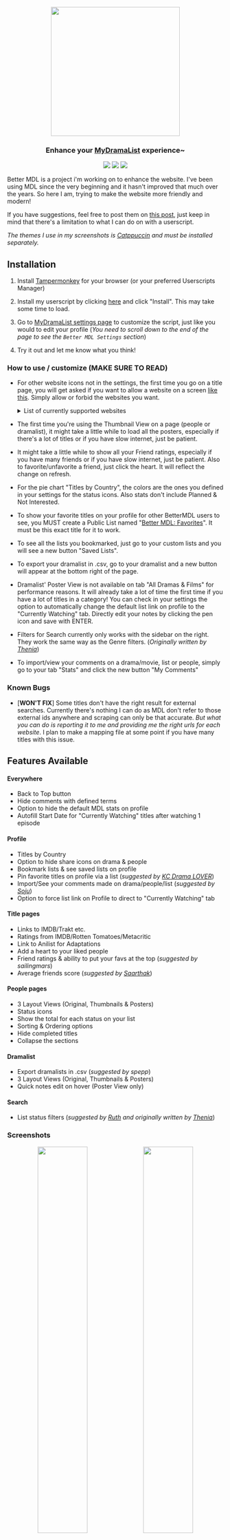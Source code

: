 <p align="center"><img src="https://raw.githubusercontent.com/dear-clouds/better-mdl/main/images/Logo.png" width="300px"></p>
<h3 align="center">Enhance your <a href="https://mydramalist.com/" target="_blank">MyDramaList</a> experience~</h3>

<p align="center">
<a href="https://github.com/dear-clouds/better-mdl/stargazers"><img src="https://img.shields.io/github/stars/dear-clouds/better-mdl?colorA=846D62&colorB=a8a29c&style=for-the-badge"></a>
	<a href="https://github.com/dear-clouds/better-mdl/raw/main/better-mdl.user.js"><img src="https://img.shields.io/github/package-json/v/dear-clouds/better-mdl?colorA=846D62&colorB=a8a29c&style=for-the-badge"></a>
    <a href="https://github.com/dear-clouds/better-mdl/issues"><img src="https://img.shields.io/github/license/dear-clouds/better-mdl?colorA=846D62&colorB=a8a29c&style=for-the-badge"></a>
</p>

Better MDL is a project i'm working on to enhance the website. I've been using MDL since the very beginning and it hasn't improved that much over the years. So here I am, trying to make the website more friendly and modern!

If you have suggestions, feel free to post them on [this post](https://mydramalist.com/discussions/general-discussion/88611-gathering-feedbacks), just keep in mind that there's a limitation to what I can do on with a userscript.

_The themes I use in my screenshots is [Catppuccin](https://github.com/dear-clouds/mydramalist) and must be installed separately._

## Installation

1. Install <a href="https://www.tampermonkey.net/" target="_blank">Tampermonkey</a> for your browser (or your preferred Userscripts Manager)

2. Install my userscript by clicking [here](https://github.com/dear-clouds/better-mdl/raw/main/better-mdl.user.js) and click "Install". This may take some time to load.

3. Go to <a href="https://mydramalist.com/account/profile" target="_blank">MyDramaList settings page</a> to customize the script, just like you would to edit your profile (_You need to scroll down to the end of the page to see the `Better MDL Settings` section_)

4. Try it out and let me know what you think!

### How to use / customize (MAKE SURE TO READ)

- For other website icons not in the settings, the first time you go on a title page, you will get asked if you want to allow a website on a screen <a href="https://imgur.com/E1eWJJW" target="_blank">like this</a>. Simply allow or forbid the websites you want. <details>
  <summary>List of currently supported websites</summary>
  
  * https://simkl.com
  * https://trakt.tv
  * https://letterboxd.com
  * https://drama-otaku.com
  * https://jfdb.jp
  * https://asianwiki.com
  * https://app.plex.tv

  #### Feel free to request more websites!
</details>

- The first time you're using the Thumbnail View on a page (people or dramalist), it might take a little while to load all the posters, especially if there's a lot of titles or if you have slow internet, just be patient.

- It might take a little while to show all your Friend ratings, especially if you have many friends or if you have slow internet, just be patient. Also to favorite/unfavorite a friend, just click the heart. It will reflect the change on refresh.

- For the pie chart "Titles by Country", the colors are the ones you defined in your settings for the status icons. Also stats don't include Planned & Not Interested.

- To show your favorite titles on your profile for other BetterMDL users to see, you MUST create a Public List named "[Better MDL: Favorites](https://mydramalist.com/list/1zEzQND4)". It must be this exact title for it to work.

- To see all the lists you bookmarked, just go to your custom lists and you will see a new button "Saved Lists".

- To export your dramalist in .csv, go to your dramalist and a new button will appear at the bottom right of the page.

- Dramalist' Poster View is not available on tab "All Dramas & Films" for performance reasons. It will already take a lot of time the first time if you have a lot of titles in a category! You can check in your settings the option to automatically change the default list link on profile to the "Currently Watching" tab. Directly edit your notes by clicking the pen icon and save with ENTER.

- Filters for Search currently only works with the sidebar on the right. They work the same way as the Genre filters. (*Originally written by [Thenia](https://mydramalist.com/profile/Thenia)*)

- To import/view your comments on a drama/movie, list or people, simply go to your tab "Stats" and click the new button "My Comments"

### Known Bugs

- [**WON'T FIX**] Some titles don't have the right result for external searches. Currently there's nothing I can do as MDL don't refer to those external ids anywhere and scraping can only be that accurate. _But what you can do is reporting it to me and providing me the right urls for each website_. I plan to make a mapping file at some point if you have many titles with this issue.

## Features Available

#### Everywhere
- Back to Top button
- Hide comments with defined terms
- Option to hide the default MDL stats on profile
- Autofill Start Date for "Currently Watching" titles after watching 1 episode

#### Profile
- Titles by Country
- Option to hide share icons on drama & people
- Bookmark lists & see saved lists on profile
- Pin favorite titles on profile via a list (*suggested by [KC Drama LOVER](https://mydramalist.com/profile/KCDramaLOVER)*)
- Import/See your comments made on drama/people/list  (*suggested by [Soju](https://mydramalist.com/profile/PearlMilkChaii)*)
- Option to force list link on Profile to direct to "Currently Watching" tab

#### Title pages
- Links to IMDB/Trakt etc.
- Ratings from IMDB/Rotten Tomatoes/Metacritic
- Link to Anilist for Adaptations
- Add a heart to your liked people
- Friend ratings & ability to put your favs at the top (_suggested by sailingmars_)
- Average friends score (*suggested by [Saarthak](https://mydramalist.com/profile/Srthk)*)

#### People pages
- 3 Layout Views (Original, Thumbnails & Posters)
- Status icons
- Show the total for each status on your list
- Sorting & Ordering options
- Hide completed titles
- Collapse the sections

#### Dramalist
- Export dramalists in .csv (*suggested by spepp*)
- 3 Layout Views (Original, Thumbnails & Posters) 
- Quick notes edit on hover (Poster View only)

#### Search
- List status filters (*suggested by [Ruth](https://mydramalist.com/profile/9306491) and originally written by [Thenia](https://mydramalist.com/profile/Thenia)*)

### Screenshots

<p align="center">
<img src="https://dear-clouds.carrd.co/assets/images/gallery22/ebcc1fb5_original.jpg?v=21bef0a8" width="48%">
<img src="https://dear-clouds.carrd.co/assets/images/gallery22/1863a508_original.jpg" width="48%">
<img src="https://dear-clouds.carrd.co/assets/images/gallery22/0d9c43c7_original.jpg?v=e8880db8" width="48%">
<img src="https://i.imgur.com/3TxCK0i.png" width="48%"> 
<img src="https://i.imgur.com/YbSvrTI.png" width="48%"> 
<img src="https://i.imgur.com/VCeEe88.png" width="48%">
</p>

## To-do & Suggestions

| Task                                              | Doable?  |     ETA     |
| :------------------------------------------------ | :------: | :---------: |
| Click on a status total to only show those titles |    ✔️    |     N/A     |
| Add the top 3 genres on Poster View               |    ✔️    |     N/A     |
| Hide cancelled titles                             |    ✔️    |     N/A     |
| More stats & achievements                         |    ✔️    |     N/A     |

_This list might no be up-to-date so please check the official <a href="https://mydramalist.com/discussions/general-discussion/88611-gathering-feedbacks?r=notif&_nid=134641861&page=1" target="__blank">MDL Thread</a>._

## Credits

- My script was originally inspired by <a href="https://greasyfork.org/en/scripts/414922-mydramalist-com-item-highlighter" target="_blank">Item Highlighter</a> by **luckz**
- Switched to <a href="https://github.com/momocow/webpack-userscript/" target="_blank">Webpack Userscript</a> starting v1.1.0 as my script was becoming too long
